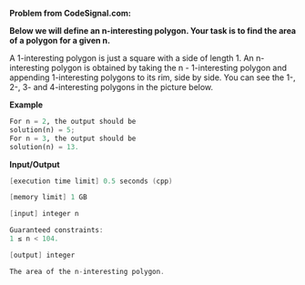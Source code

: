 **Problem from CodeSignal.com:**

**Below we will define an n-interesting polygon. Your task is to find the area of a polygon for a given n.**

A 1-interesting polygon is just a square with a side of length 1. An n-interesting polygon is obtained by taking the n - 1-interesting polygon and appending 1-interesting polygons to its rim, side by side. You can see the 1-, 2-, 3- and 4-interesting polygons in the picture below.

**Example**
```python
For n = 2, the output should be
solution(n) = 5;
For n = 3, the output should be
solution(n) = 13.
```

**Input/Output**
```cpp
[execution time limit] 0.5 seconds (cpp)

[memory limit] 1 GB

[input] integer n

Guaranteed constraints:
1 ≤ n < 104.

[output] integer

The area of the n-interesting polygon.
```
